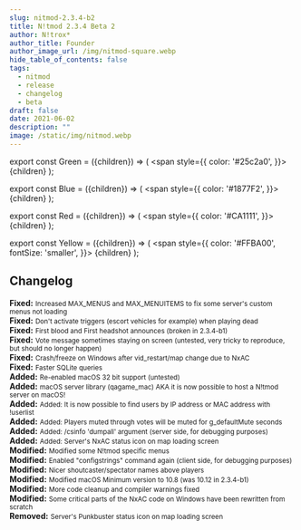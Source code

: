 ```yaml
---
slug: nitmod-2.3.4-b2
title: N!tmod 2.3.4 Beta 2
author: N!trox*
author_title: Founder
author_image_url: /img/nitmod-square.webp
hide_table_of_contents: false
tags:
  - nitmod
  - release
  - changelog
  - beta
draft: false
date: 2021-06-02
description: ""
image: /static/img/nitmod.webp
---
```


export const Green = ({children}) => (
  <span
    style={{
      color: '#25c2a0',
    }}>
    {children}
  </span>
);

export const Blue = ({children}) => (
  <span
    style={{
      color: '#1877F2',
    }}>
    {children}
  </span>
);

export const Red = ({children}) => (
  <span
    style={{
      color: '#CA1111',
    }}>
    {children}
  </span>
);

export const Yellow = ({children}) => (
  <span
    style={{
      color: '#FFBA00',
      fontSize: 'smaller',
    }}>
    {children}
  </span>
);

## Changelog

**<Blue>Fixed:</Blue>** <small>Increased MAX_MENUS and MAX_MENUITEMS to fix some server's custom menus not loading</small>  
**<Blue>Fixed:</Blue>** <small>Don't activate triggers (escort vehicles for example) when playing dead</small>  
**<Blue>Fixed:</Blue>** <small>First blood and First headshot announces (broken in 2.3.4-b1)</small>  
**<Blue>Fixed:</Blue>** <small>Vote message sometimes staying on screen (untested, very tricky to reproduce, but should no longer happen)</small>  
**<Blue>Fixed:</Blue>** <small>Crash/freeze on Windows after vid_restart/map change due to NxAC</small>  
**<Blue>Fixed:</Blue>** <small>Faster SQLite queries</small>  
**<Green>Added:</Green>** <small>Re-enabled macOS 32 bit support (untested)</small>  
**<Green>Added:</Green>** <small>macOS server library (qagame_mac) AKA it is now possible to host a N!tmod server on macOS!</small>  
**<Green>Added:</Green>** <small>Added: It is now possible to find users by IP address or MAC address with !userlist</small>  
**<Green>Added:</Green>** <small>Added: Players muted through votes will be muted for g_defaultMute seconds</small>  
**<Green>Added:</Green>** <small>Added: /csinfo 'dumpall' argument (server side, for debugging purposes)</small>  
**<Green>Added:</Green>** <small>Added: Server's NxAC status icon on map loading screen</small>  
**<Yellow>Modified:</Yellow>** <small>Modified some N!tmod specific menus</small>  
**<Yellow>Modified:</Yellow>** <small>Enabled "configstrings" command again (client side, for debugging purposes)</small>  
**<Yellow>Modified:</Yellow>** <small>Nicer shoutcaster/spectator names above players</small>  
**<Yellow>Modified:</Yellow>** <small>Modified macOS Minimum version to 10.8 (was 10.12 in 2.3.4-b1)</small>  
**<Yellow>Modified:</Yellow>** <small>More code cleanup and compiler warnings fixed</small>  
**<Yellow>Modified:</Yellow>** <small>Some critical parts of the NxAC code on Windows have been rewritten from scratch</small>  
**<Red>Removed:</Red>** <small>Server's Punkbuster status icon on map loading screen</small>